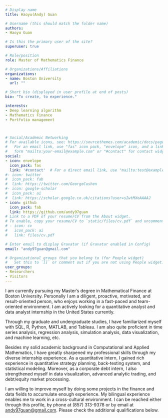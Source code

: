 ```yaml
---
# Display name
title: Haoyu(Andy) Guan

# Username (this should match the folder name)
authors:
- Haoyu Guan

# Is this the primary user of the site?
superuser: true

# Role/position
role: Master of Mathematics Finance

# Organizations/Affiliations
organizations:
- name: Boston University
  url: ""

# Short bio (displayed in user profile at end of posts)
bio: "To create, to experience."

interests:
- Deep learning algorithm
- Mathematics Finance
- Portfolio management



# Social/Academic Networking
# For available icons, see: https://sourcethemes.com/academic/docs/page-builder/#icons
#   For an email link, use "fas" icon pack, "envelope" icon, and a link in the
#   form "mailto:your-email@example.com" or "#contact" for contact widget.
social:
- icon: envelope
  icon_pack: fas
  link: '#contact'  # For a direct email link, use "mailto:test@example.org".
#- icon: twitter
#  icon_pack: fab
#  link: https://twitter.com/GeorgeCushen
#- icon: google-scholar
#  icon_pack: ai
#  link: https://scholar.google.co.uk/citations?user=sIwtMXoAAAAJ
- icon: github
  icon_pack: fab
  link: https://github.com/andy97guan
# Link to a PDF of your resume/CV from the About widget.
# To enable, copy your resume/CV to `static/files/cv.pdf` and uncomment the lines below.
# - icon: cv
#   icon_pack: ai
#   link: files/cv.pdf

# Enter email to display Gravatar (if Gravatar enabled in Config)
email: "andy97guan@gmail.com"

# Organizational groups that you belong to (for People widget)
#   Set this to `[]` or comment out if you are not using People widget.
user_groups:
- Researchers
- Visitors
---
```


I am currently pursuing my Master’s degree in Mathematical Finance at Boston University. Personally I am a diligent, proactive, motivated, and result-oriented person, who enjoys working in a fast-paced and team-oriented environment. I am actively looking for a quantitative analyst and data analyst internship in the United States currently.

Through my graduate and undergraduate studies, I have familiarized myself with SQL, R, Python, MATLAB, and Tableau. I am also quite proficient in time series analysis, regression analysis, simulation analysis, data visualization, and machine learning, etc.

Besides my solid academic background in Computational and Applied Mathematics, I have greatly sharpened my professional skills through my diverse internship experience. As a quantitative intern, I gained rich experience in quantitative strategy planning, back-testing system, and statistical modeling. Moreover, as a corporate debt intern, I also strengthened myself in data visualization, advanced analytic trading, and debt/equity market processing.

I am willing to improve myself by doing some projects in the finance and data fields to accumulate enough experience. My bilingual experience enables me to work in a cross-cultural environment. I can be reached either through this profile, by phone at (857) 313-9378 or by email at andy97guan@gmail.com. Please check the additional qualifications below.

